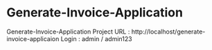 # Generate-Invoice-Application
Generate-Invoice-Application
Project URL : http://localhost/generate-invoice-applicaion
Login 		: admin / admin123
